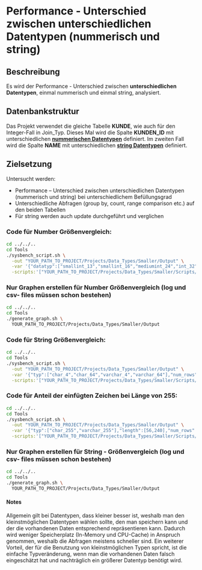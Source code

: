 # Performance - Unterschied zwischen unterschiedlichen Datentypen (nummerisch und string)

## Beschreibung

Es wird der Performance - Unterschied zwischen **unterschiedlichen Datentypen**, einmal nummerisch und einmal string, analysiert.

## Datenbankstruktur

Das Projekt verwendet die gleiche Tabelle **KUNDE**, wie auch für den Integer-Fall in Join_Typ.
Dieses Mal wird die Spalte **KUNDEN_ID** mit unterschiedlichen [**nummerischen Datentypen**](Scripts/int) definiert.
Im zweiten Fall wird die Spalte **NAME** mit unterschiedlichen [**string Datentypen**](Scripts/string) definiert.

## Zielsetzung
Untersucht werden:
- Performance – Unterschied zwischen unterschiedlichen Datentypen (nummerisch und string) bei unterschiedlichem Befüllungsgrad
- Unterschiedliche Abfragen (group by, count, range comparison etc.) auf den beiden Tabellen
- Für string werden auch update durchgeführt und verglichen

### Code für Number Größenvergleich:
```bash
cd ../../..
cd Tools
./sysbench_script.sh \
  -out "YOUR_PATH_TO_PROJECT/Projects/Data_Types/Smaller/Output" \
  -var '{"datatyp":["smallint_13","smallint_16","mediumint_24","int_32","bigint_64","decimal_65"]}' \
  -scripts:'["YOUR_PATH_TO_PROJECT/Projects/Data_Types/Smaller/Scripts/int:datatyp"]'
```

### Nur Graphen erstellen für Number Größenvergleich (log und csv- files müssen schon bestehen)
```bash
cd ../../..
cd Tools
./generate_graph.sh \
  YOUR_PATH_TO_PROJECT/Projects/Data_Types/Smaller/Output
```

### Code für String Größenvergleich:
```bash
cd ../../..
cd Tools
./sysbench_script.sh \
  -out "YOUR_PATH_TO_PROJECT/Projects/Data_Types/Smaller/Output" \
  -var '{"typ":["char_4","char_64","varchar_4","varchar_64"],"num_rows":[250]}' \
  -scripts:'["YOUR_PATH_TO_PROJECT/Projects/Data_Types/Smaller/Scripts/string:typ;num_rows"]'
```

### Code für Anteil der einfügten Zeichen bei Länge von 255:
```bash
cd ../../..
cd Tools
./sysbench_script.sh \
  -out "YOUR_PATH_TO_PROJECT/Projects/Data_Types/Smaller/Output" \
  -var '{"typ":["char_255","varchar_255"],"length":[56,240],"num_rows":[250]}' \
  -scripts:'["YOUR_PATH_TO_PROJECT/Projects/Data_Types/Smaller/Scripts/string:typ;length;num_rows:Total Time (s);Write (noq)::Time (s);Threads;Writes:"]'
```

### Nur Graphen erstellen für String - Größenvergleich (log und csv- files müssen schon bestehen)
```bash
cd ../../..
cd Tools
./generate_graph.sh \
  YOUR_PATH_TO_PROJECT/Projects/Data_Types/Smaller/Output
```

#### Notes
Allgemein gilt bei Datentypen, dass kleiner besser ist, weshalb man den kleinstmöglichen Datentypen wählen sollte, den man speichern kann und der die vorhandenen Daten entsprechend repräsentieren kann.
Dadurch wird weniger Speicherplatz (In-Memory und CPU-Cache) in Anspruch genommen, weshalb die Abfragen meistens schneller sind.
Ein weiterer Vorteil, der für die Benutzung von kleinstmöglichen Typen spricht, ist die einfache Typveränderung, wenn man die vorhandenen Daten falsch eingeschätzt hat und nachträglich ein größerer Datentyp benötigt wird.